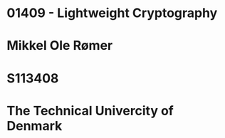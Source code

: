 # 01409 - Lightweight Cryptography
# Mikkel Ole Rømer
# S113408
# The Technical Univercity of Denmark
